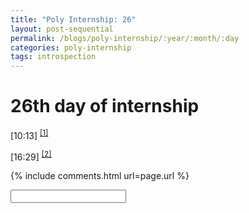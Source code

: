 ```yaml
---
title: "Poly Internship: 26"
layout: post-sequential
permalink: /blogs/poly-internship/:year/:month/:day
categories: poly-internship
tags: introspection
---
```

# 26th day of internship

<span class="timestamp">[10:13]</span> <sup><a href="#1">[1]</a></sup>

<span class="timestamp">[16:29]</span> <sup><a href="#2">[2]</a></sup>

<!--

Hostname - NAS - Capacity Remaining

SCTKL920 - SSB-KL NAS 2 - 1%
Diskstation - Top Plast Synergix NAS - 9%
Flexi158 - Flexi 158 NAS 253.19 - 10%
hh-synology - Hong How TW NAS - 5%
Infospacenas4 - Infospacenas4 - 1%
TTSG-NAS1 - TTSG-NAS1 (Tomoe) - 7%


 -->

{% include comments.html url=page.url %}

<input id="password-input" type="password" class="text-secret" onkeyup="unlock()" autocomplete="off">

<span class="disable-selection" id="truth" style="display:none;"><sup id="1">[1]</sup> my mind is in a mess. everything is everywhere. stop it, stop it. shut up. i cannot feel. i don't feel human. i can't think.<br><br>my mind has gone asunder, everywhere like hurricane tearing apart a small town. i cannot even express this in words, nor imagery. no motivation to keep on going. nothing else matters anymore. i feel so selfish. horrible, it's all horrible.<br><br>a static heart, lost soul, hopeless, without a light or a guide. <br><br>perhaps, it's just the silence?<br><br>i don't feel like breathing. the air hates me. the wind never sweeps my way. my laughter of insanity is only to remind of my insignificance of the world, and the significance of nothingness. i am my greatest conspiracy against myself, and no one & everyone believes in it.<br><br>is everything alright? is everything truly alright? i cannot seem to see it happen. i cannot see my life correctly. even if it is different, my future is like a fog into a waterfall of nothingness. no matter how philantrophical  i can be about hope, despair can still reign.<br><br>i'm not saying i have hope now, but i know this despair of life will not persist. i have to persist not jumping in front of a bus or off the roof of this tower. God, if you're there, help me.<br><br>this, i think. i think i just had a panic attack, not just a mere existential crisis. a whole mix of emotions and swings, about others & myself. i need time to cool off. <br><br><br><sup id="2">[2]</sup> Guess the lunch and long nap was what i needed. I still need some time to think about myself again, but the mind's clearer to type out stuff, but still. Recently i just became super-aware of myself, especially of how life is much more of a struggle living with autism. It truly kinda sucks, like, yeah no one grows out of it, and for those who are fortunate enough to receive treatment to handle the symptoms like me, not much is changed on the inside. All my life it's just me making myself fit for the sake of everyone else. <br><br>its, <i style="font-size:80%;">sigh</i>, it can be hard. its so hard to live like this. Its not only hard to keep this up, but it is also hard because when I don't want to hide myself, I feel like i'm inconveniencing everyone else to be accommodating. There are so many times where I asked God, "_why_"? Why is this something happens in life sometimes, and how does this curse contribute to Your Will, God?<br><br>i'll definitely write more tomorrow </span>